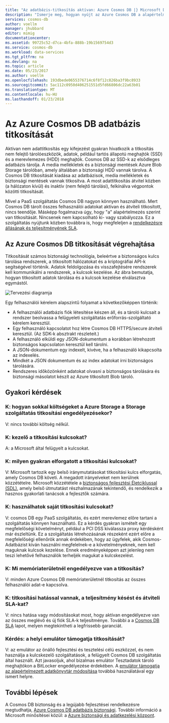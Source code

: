 ```yaml
---
title: "Az adatbázis-titkosítás aktívan: Azure Cosmos DB |} Microsoft Docs"
description: "Ismerje meg, hogyan nyújt az Azure Cosmos DB a alapértelmezett titkosítás az összes adatot."
services: cosmos-db
author: voellm
manager: jhubbard
editor: mimig
documentationcenter: 
ms.assetid: 99725c52-d7ca-4bfa-888b-19b1569754d3
ms.service: cosmos-db
ms.workload: data-services
ms.tgt_pltfrm: na
ms.devlang: na
ms.topic: article
ms.date: 05/23/2017
ms.author: voellm
ms.openlocfilehash: 193dbede0655376714c6f8f12c826ba3f9bc8933
ms.sourcegitcommit: 5ac112c0950d406251551d5fd66806dc22a63b01
ms.translationtype: MT
ms.contentlocale: hu-HU
ms.lasthandoff: 01/23/2018
---
```

# <a name="azure-cosmos-db-database-encryption-at-rest"></a>Az Azure Cosmos DB adatbázis titkosítását

Aktívan nem adattitkosítás egy kifejezést gyakran hivatkozik a titkosítás nem felejtő tárolóeszközök, adatok, például tartós állapotú meghajtók (SSD) és a merevlemezes (HDD) meghajtók. Cosmos DB az SSD-k az elsődleges adatbázis tárolja. A media mellékletek és a biztonsági mentések Azure Blob Storage tárolóban, amely általában a biztonsági HDD vannak tárolva. A Cosmos DB titkosítását kiadása az adatbázisok, media mellékletek és biztonsági mentések vannak titkosítva. A most adattitkosítás átvitel közben (a hálózaton kívül) és inaktív (nem felejtő tárolási), felkínálva végpontok közötti titkosítását.

Mivel a PaaS szolgáltatás Cosmos DB nagyon könnyen használható. Mert Cosmos DB tárolt összes felhasználói adatokat aktívan és átviteli titkosított, nincs teendője. Másképp fogalmazva úgy, hogy "a" alapértelmezés szerint van titkosítását. Nincsenek nem kapcsolható ki- vagy szabályozza. Ez a szolgáltatás nyújtunk közben továbbra is, hogy megfeleljen a [rendelkezésre állásának és teljesítményének SLA](https://azure.microsoft.com/support/legal/sla/cosmos-db).

## <a name="implementation-of-encryption-at-rest-for-azure-cosmos-db"></a>Az Azure Cosmos DB titkosítását végrehajtása

Titkosítását számos biztonsági technológia, beleértve a biztonságos kulcs tárolása rendszerek, a titkosított hálózatokat és a kriptográfiai API-k segítségével történik. Adatok feldolgozása és visszafejtésére rendszerek kell kommunikálni a rendszerek, a kulcsok kezelése. Az ábra bemutatja, hogyan titkosított adatok tárolása és a kulcsok kezelése elválasztva egymástól. 

![Tervezési diagramja](./media/database-encryption-at-rest/design-diagram.png)

Egy felhasználói kérelem alapszintű folyamat a következőképpen történik:
- A felhasználói adatbázis fiók létesítése készen áll, és a tároló kulcsait a rendszer beolvassa a felügyeleti szolgáltatás erőforrás-szolgáltató kérelem keresztül.
- Egy felhasználó kapcsolatot hoz létre Cosmos DB HTTPS/secure átviteli keresztül. (Az SDK-k absztrakt részleteit.)
- A felhasználó elküldi egy JSON-dokumentum a korábban létrehozott biztonságos kapcsolaton keresztül kell tárolni.
- A JSON-dokumentum egy indexelt, kivéve, ha a felhasználó kikapcsolta az indexelés.
- Mindkét a JSON dokumentum és az index adatokat írni biztonságos tárolására.
- Rendszeres időközönként adatokat olvasni a biztonságos tárolására és biztonsági másolatot készít az Azure titkosított Blob tároló.

## <a name="frequently-asked-questions"></a>Gyakori kérdések

### <a name="q-how-much-more-does-azure-storage-cost-if-storage-service-encryption-is-enabled"></a>K: hogyan sokkal költségeket a Azure Storage a Storage szolgáltatás titkosítási engedélyezésekor?
V: nincs további költség nélkül.

### <a name="q-who-manages-the-encryption-keys"></a>K: kezelő a titkosítási kulcsokat?
A: a Microsoft által felügyelt a kulcsokat.

### <a name="q-how-often-are-encryption-keys-rotated"></a>K: milyen gyakran elforgatott a titkosítási kulcsokat?
V: Microsoft tartozik egy belső iránymutatásokat titkosítási kulcs elforgatás, amely Cosmos DB követi. A megadott irányelveket nem kerülnek közzétételre. Microsoft közzététele a [biztonságos fejlesztési Életciklussal (SDL)](https://www.microsoft.com/sdl/default.aspx), amely belső útmutatást részhalmazának tekintendő, és rendelkezik a hasznos gyakorlati tanácsok a fejlesztők számára.

### <a name="q-can-i-use-my-own-encryption-keys"></a>K: használhatok saját titkosítási kulcsokat?
V: cosmos DB egy PaaS szolgáltatás, és ezért merevlemez előre tartani a szolgáltatás könnyen használható. Ez a kérdés gyakran ismételt egy megfelelőségi követelményt, például a PCI DSS kiválassza proxy kérdésként már észleltünk. Ez a szolgáltatás létrehozásának részeként ezért előre a megfelelőségi ellenőrök annak érdekében, hogy az ügyfelek, akik Cosmos-Adatbázist kíván használni megfelelnek-e a követelményeknek, nem kell maguknak kulcsok kezelése.
Ennek eredményeképpen azt jelenleg nem teszi lehetővé felhasználók terheljék magukat a kulcskezelést.

### <a name="q-what-regions-have-encryption-turned-on"></a>K: Mi memóriaterületnél engedélyezve van a titkosítás?
V: minden Azure Cosmos DB memóriaterületnél titkosítás az összes felhasználói adat-e kapcsolva.

### <a name="q-does-encryption-affect-the-performance-latency-and-throughput-slas"></a>K: titkosítási hatással vannak, a teljesítmény késést és átviteli SLA-kat?
V: nincs hatása vagy módosításokat most, hogy aktívan engedélyezve van az összes meglévő és új fiók SLA-k teljesítménye. További a a [Cosmos DB SLA](https://azure.microsoft.com/support/legal/sla/cosmos-db) lapot, melyen megtekintheti a legfrissebb garanciát.

### <a name="q-does-the-local-emulator-support-encryption-at-rest"></a>Kérdés: a helyi emulátor támogatja titkosítását?
V: az emulátor az önálló fejlesztési és tesztelési célú eszközzel, és nem használja a kulcskezelő szolgáltatások, a felügyelt Cosmos DB szolgáltatás által használt. Azt javasoljuk, ahol bizalmas emulátor Tesztadatok tároló meghajtókon a BitLocker engedélyezése érdekében. A [emulátor támogatja az alapértelmezett adatkönyvtár módosítása](local-emulator.md) továbbá használatával egy ismert helyre.

## <a name="next-steps"></a>További lépések

A Cosmos DB biztonság és a legújabb fejlesztései rendelkezésre megtudhatja, [Azure Cosmos DB adatbázis biztonsági](database-security.md).
További információ a Microsoft minősítései közül: a [Azure biztonsági és adatkezelési központ](https://azure.microsoft.com/en-us/support/trust-center/).
